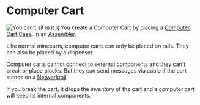 # Computer Cart
![You can't sit in it :(](item:ocminecart:itemcomputercart@0)
You create a Computer Cart by placing a [Computer Cart Case](cartcase.md). in an [Assembler](/%LANGUAGE%/block/assembler.md).

Like normal minecarts, computer carts can only be placed on rails.
They can also be placed by a dispenser.

Computer carts cannot connect to external components and they can't break or place blocks.
But they can send messages via cable if the cart stands on a [Networkrail](../block/netrail.md)


If you break the cart, it drops the inventory of the cart and a computer cart will keep its internal components.
